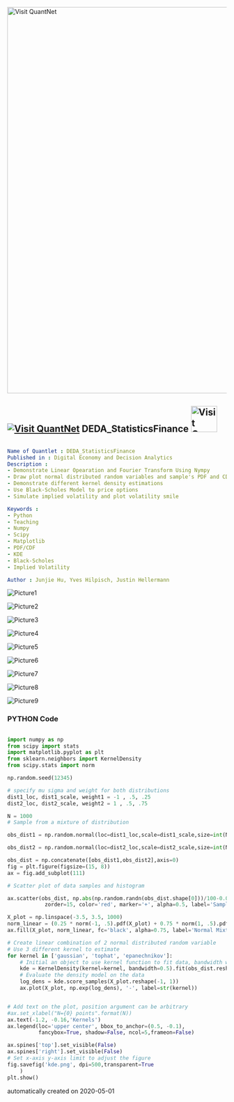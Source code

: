 [<img src="https://github.com/QuantLet/Styleguide-and-FAQ/blob/master/pictures/banner.png" width="888" alt="Visit QuantNet">](http://quantlet.de/)

## [<img src="https://github.com/QuantLet/Styleguide-and-FAQ/blob/master/pictures/qloqo.png" alt="Visit QuantNet">](http://quantlet.de/) **DEDA_StatisticsFinance** [<img src="https://github.com/QuantLet/Styleguide-and-FAQ/blob/master/pictures/QN2.png" width="60" alt="Visit QuantNet 2.0">](http://quantlet.de/)

```yaml

Name of Quantlet : DEDA_StatisticsFinance
Published in : Digital Economy and Decision Analytics
Description :
- Demonstrate Linear Opearation and Fourier Transform Using Nympy
- Draw plot normal distributed random variables and sample's PDF and CDF using Matplotlib
- Demonstrate different kernel density estimations
- Use Black-Scholes Model to price options
- Simulate implied volatility and plot volatility smile

Keywords :
- Python
- Teaching
- Numpy
- Scipy
- Matplotlib
- PDF/CDF
- KDE
- Black-Scholes
- Implied Volatility

Author : Junjie Hu, Yves Hilpisch, Justin Hellermann

```

![Picture1](Hohloh.jpg)

![Picture2](IV_Strike.png)

![Picture3](berlin_view.jpg)

![Picture4](berlin_view_highfreq.png)

![Picture5](histogram_normal.png)

![Picture6](kernel_density_estimation.png)

![Picture7](normal_dis_scatter.png)

![Picture8](normal_pdf_cdf.png)

![Picture9](random_scatter.png)

### PYTHON Code
```python

import numpy as np
from scipy import stats
import matplotlib.pyplot as plt
from sklearn.neighbors import KernelDensity
from scipy.stats import norm

np.random.seed(12345)

# specify mu sigma and weight for both distributions
dist1_loc, dist1_scale, weight1 = -1 , .5, .25
dist2_loc, dist2_scale, weight2 = 1 , .5, .75

N = 1000
# Sample from a mixture of distribution

obs_dist1 = np.random.normal(loc=dist1_loc,scale=dist1_scale,size=int(N*weight1))

obs_dist2 = np.random.normal(loc=dist2_loc,scale=dist2_scale,size=int(N*weight2))

obs_dist = np.concatenate([obs_dist1,obs_dist2],axis=0)
fig = plt.figure(figsize=(15, 8))
ax = fig.add_subplot(111)

# Scatter plot of data samples and histogram

ax.scatter(obs_dist, np.abs(np.random.randn(obs_dist.shape[0]))/100-0.05,
            zorder=15, color='red', marker='+', alpha=0.5, label='Samples')

X_plot = np.linspace(-3.5, 3.5, 1000)
norm_linear = (0.25 * norm(-1, .5).pdf(X_plot) + 0.75 * norm(1, .5).pdf(X_plot))
ax.fill(X_plot, norm_linear, fc='black', alpha=0.75, label='Normal Mixture')

# Create linear combination of 2 normal distributed random variable
# Use 3 different kernel to estimate
for kernel in ['gaussian', 'tophat', 'epanechnikov']:
    # Initial an object to use kernel function to fit data, bandwidth will affect the result
    kde = KernelDensity(kernel=kernel, bandwidth=0.5).fit(obs_dist.reshape(-1, 1))
    # Evaluate the density model on the data
    log_dens = kde.score_samples(X_plot.reshape(-1, 1))
    ax.plot(X_plot, np.exp(log_dens), '-', label=str(kernel))


# Add text on the plot, position argument can be arbitrary
#ax.set_xlabel("N={0} points".format(N))
ax.text(-1.2, -0.16,'Kernels')
ax.legend(loc='upper center', bbox_to_anchor=(0.5, -0.1),
          fancybox=True, shadow=False, ncol=5,frameon=False)

ax.spines['top'].set_visible(False)
ax.spines['right'].set_visible(False)
# Set x-axis y-axis limit to adjust the figure
fig.savefig('kde.png', dpi=500,transparent=True
	)
plt.show()

```

automatically created on 2020-05-01
